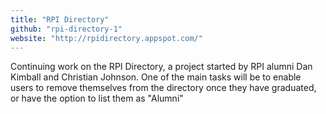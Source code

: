 ```yaml
---
title: "RPI Directory"
github: "rpi-directory-1"
website: "http://rpidirectory.appspot.com/"
---
```


Continuing work on the RPI Directory, a project started by RPI alumni Dan Kimball and Christian Johnson. One of the main tasks will be to enable users to remove themselves from the directory once they have graduated, or have the option to list them as "Alumni"

